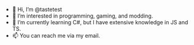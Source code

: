 - 👋 Hi, I’m @tastetest
- 👀 I’m interested in programming, gaming, and modding.
- 🌱 I’m currently learning C#, but I have extensive knowledge in JS and TS.
- 📫 You can reach me via my email.

<!---
tastetest/tastetest is a ✨ special ✨ repository because its `README.md` (this file) appears on your GitHub profile.
You can click the Preview link to take a look at your changes.
--->
